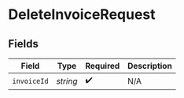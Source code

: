 # DeleteInvoiceRequest


## Fields

| Field              | Type               | Required           | Description        |
| ------------------ | ------------------ | ------------------ | ------------------ |
| `invoiceId`        | *string*           | :heavy_check_mark: | N/A                |